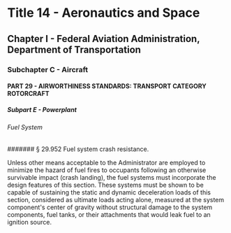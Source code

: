 
# Title 14 - Aeronautics and Space
## Chapter I - Federal Aviation Administration, Department of Transportation
### Subchapter C - Aircraft
#### PART 29 - AIRWORTHINESS STANDARDS: TRANSPORT CATEGORY ROTORCRAFT
##### Subpart E - Powerplant
###### Fuel System
####### § 29.952 Fuel system crash resistance.

Unless other means acceptable to the Administrator are employed to minimize the hazard of fuel fires to occupants following an otherwise survivable impact (crash landing), the fuel systems must incorporate the design features of this section. These systems must be shown to be capable of sustaining the static and dynamic deceleration loads of this section, considered as ultimate loads acting alone, measured at the system component's center of gravity without structural damage to the system components, fuel tanks, or their attachments that would leak fuel to an ignition source.
